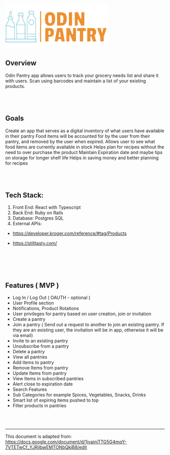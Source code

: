 ![Alt text](logo.png)

## Overview

Odin Pantry app allows users to track your grocery needs list and share it with users. Scan using barcodes and maintain a list of your existing products.
<br></br>
<br></br>

## Goals

Create an app that serves as a digital inventory of what users have available in their pantry
Food items will be accounted for by the user from their pantry, and removed by the user when expired.
Allows user to see what food items are currently available in stock
Helps plan for recipes without the need to over purchase the product
Maintain Expiration date and maybe tips on storage for longer shelf life
Helps in saving money and better planning for recipes
<br></br>
<br></br>

## Tech Stack:

1. Front End: React with Typescript
2. Back End: Ruby on Rails
3. Database: Postgres SQL
4. External APIs:

- https://developer.kroger.com/reference/#tag/Products
- https://stilltasty.com/

  <br></br>
  <br></br>

## Features ( MVP )

- Log In / Log Out ( OAUTH - optional )
- User Profile section
- Notifications, Product Rotations
- User privileges for pantry based on user creation, join or invitation
- Create a pantry
- Join a pantry ( Send out a request to another to join an existing pantry. If they are an existing user, the invitation will be in app, otherwise it will be via email)
- Invite to an existing pantry
- Unsubscribe from a pantry
- Delete a pantry
- View all pantries
- Add items to pantry
- Remove Items from pantry
- Update Items from pantry
- View Items in subscribed pantries
- Alert close to expiration date
- Search Features
- Sub Categories for example Spices, Vegetables, Snacks, Drinks
- Smart list of expiring items pushed to top
- Filter products in pantries
  <br></br>
  <br></br>

---

This document is adapted from: https://docs.google.com/document/d/1jvajnjTTG5G4mqY-7VTETwCf_YJRjIbwEMTONbQkjB8/edit
